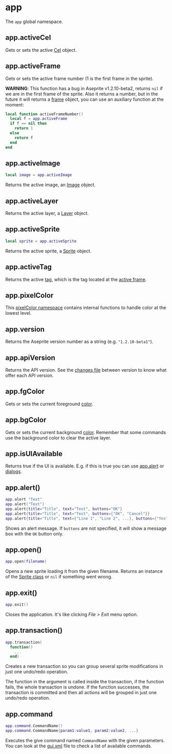 # app

The `app` global namespace.

## app.activeCel

Gets or sets the active [Cel](cel.md) object.

## app.activeFrame

Gets or sets the active frame number (1 is the first frame in the sprite).

**WARNING**: This function has a bug in Aseprite v1.2.10-beta2,
returns `nil` if we are in the first frame of the sprite. Also it
returns a number, but in the future it will returns a
[frame](frame.md) object, you can use an auxiliary function at the
moment:

```lua
local function activeFrameNumber()
  local f = app.activeFrame
  if f == nil then
    return 1
  else
    return f
  end
end
```

## app.activeImage

```lua
local image = app.activeImage
```

Returns the active image, an [Image](image.md) object.

## app.activeLayer

Returns the active layer, a [Layer](layer.md) object.

## app.activeSprite

```lua
local sprite = app.activeSprite
```

Returns the active sprite, a [Sprite](sprite.md) object.

## app.activeTag

Returns the active [tag](tag.md), which is the tag located at the
[active frame](#appactiveframe).

## app.pixelColor

This [pixelColor namespace](pixelcolor.md) contains internal functions
to handle color at the lowest level.

## app.version

Returns the Aseprite version number as a string (e.g. `"1.2.10-beta1"`).

## app.apiVersion

Returns the API version. See the [changes file](../Changes.md) between
version to know what offer each API version.

## app.fgColor

Gets or sets the current foreground [color](color.md).

## app.bgColor

Gets or sets the current background [color](color.md). Remember that
some commands use the background color to clear the active layer.

## app.isUIAvailable

Returns true if the UI is available. E.g. if this is true you can use
[app.alert](#appalert) or [dialogs](dialog.md).

## app.alert()

```lua
app.alert "Text"
app.alert("Text")
app.alert{title="Title", text="Text", buttons="OK"}
app.alert{title="Title", text="Text", buttons={"OK", "Cancel"}}
app.alert{title="Title", text={"Line 1", "Line 2", ...}, buttons={"Yes", "No", "Cancel", ...}}
```

Shows an alert message. If `buttons` are not specified, it will show a
message box with the `OK` button only.

## app.open()

```lua
app.open(filename)
```

Opens a new sprite loading it from the given filename. Returns an
instance of the [Sprite class](sprite.md) or `nil` if something went
wrong.

## app.exit()

```lua
app.exit()
```

Closes the application. It's like clicking *File > Exit* menu option.

## app.transaction()

```lua
app.transaction(
  function()
    ...
  end)
```

Creates a new transaction so you can group several sprite
modifications in just one undo/redo operation.

The function in the argument is called inside the transaction, if the
function fails, the whole transaction is undone. If the function
successes, the transaction is committed and then all actions will be
grouped in just one undo/redo operation.

## app.command

```lua
app.command.CommandName()
app.command.CommandName{param1:value1, param2:value2, ...}
```

Executes the give command named `CommandName` with the given
parameters.  You can look at the
[gui.xml](https://github.com/aseprite/aseprite/blob/master/data/gui.xml)
file to check a list of available commands.
